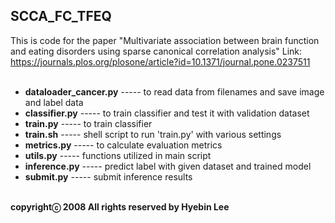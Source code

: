 ## SCCA_FC_TFEQ ##
This is code for the paper "Multivariate association between brain function and eating disorders using sparse canonical correlation analysis"
Link: https://journals.plos.org/plosone/article?id=10.1371/journal.pone.0237511<br /><br />

- **dataloader_cancer.py**  -----  to read data from filenames and save image and label data<br />
- **classifier.py**         -----  to train classifier and test it with validation dataset<br />
- **train.py**              -----  to train classifier<br />
- **train.sh**              -----  shell script to run 'train.py' with various settings<br />
- **metrics.py**            -----  to calculate evaluation metrics<br />
- **utils.py**              -----  functions utilized in main script<br />
- **inference.py**          -----  predict label with given dataset and trained model<br />
- **submit.py**             -----  submit inference results<br /><br />

**copyrightⓒ 2008 All rights reserved by Hyebin Lee<br /><br />**
